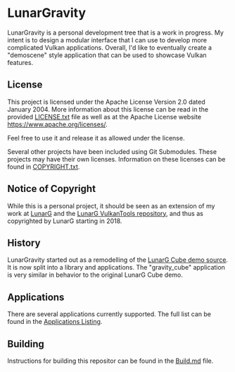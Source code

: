 # LunarGravity

LunarGravity is a personal development tree that is a work in progress.
My intent is to design a modular interface that I can use to develop
more complicated Vulkan applications.
Overall, I'd like to eventually create a "demoscene" style application
that can be used to showcase Vulkan features.


## License

This project is licensed under the Apache License Version 2.0 dated
January 2004.
More information about this license can be read in the provided
[LICENSE.txt](LICENSE.txt) file as well as at the Apache License
website https://www.apache.org/licenses/.

Feel free to use it and release it as allowed under the license.

Several other projects have been included using Git Submodules.
These projects may have their own licenses.
Information on these licenses can be found in
[COPYRIGHT.txt](COPYRIGHT.txt).

## Notice of Copyright

While this is a personal project, it should be seen as an extension
of my work at [LunarG](https://www.lunarg.com) and the
[LunarG VulkanTools repository](https://github.com/KhronosGroup/Vulkan-Tools), and
thus as copyrighted by LunarG starting in 2018.


## History

LunarGravity started out as a remodelling of the
[LunarG Cube demo source](https://github.com/KhronosGroup/Vulkan-Tools/tree/master/cube).
It is now split into a library and applications.  The "gravity_cube"
application is very similar in behavior to the original LunarG Cube demo.

## Applications

There are several applications currently supported.  The full list can be found in the
[Applications Listing](./apps/README.md).

## Building

Instructions for building this repositor can be found in the [Build.md](./BUILD.md)
file.

